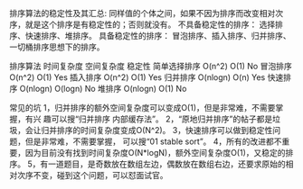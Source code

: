 排序算法的稳定性及其汇总:
同样值的个体之间，如果不因为排序而改变相对次序，就是这个排序是有稳定性的；否则就没有。
不具备稳定性的排序：
选择排序、快速排序、堆排序。
具备稳定性的排序：
冒泡排序、插入排序、归并排序、一切桶排序思想下的排序。

排序算法      时间复杂度      空间复杂度      稳定性
简单选择排序    O(n^2)          O(1)          No
冒泡排序       O(n^2)          O(1)          Yes
插入排序       O(n^2)          O(1)          Yes
归并排序       O(nlogn)        O(n)          Yes
快速排序       O(nlogn)       O(logn)        No
堆排序         O(nlogn)        O(1)          No



常见的坑
1，归并排序的额外空间复杂度可以变成O(1)，但是非常难，不需要掌握，有兴
趣可以搜“归并排序 内部缓存法”。
2，“原地归并排序”的帖子都是垃圾，会让归并排序的时间复杂度变成O(N^2)。
3，快速排序可以做到稳定性问题，但是非常难，不需要掌握， 可以搜“01 stable sort”。
4，所有的改进都不重要，因为目前没有找到时间复杂度O(N*logN)，额外空间复杂度O(1)，又稳定的排序。
5，有一道题目，是奇数放在数组左边，偶数放在数组右边，还要求原始的相对次序不变，碰到这个问题，可以怼面试官。


